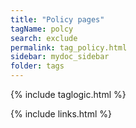 ```yaml
---
title: "Policy pages"
tagName: polcy
search: exclude
permalink: tag_policy.html
sidebar: mydoc_sidebar
folder: tags
---
```

{% include taglogic.html %}

{% include links.html %}
